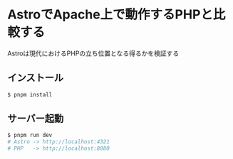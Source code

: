 # AstroでApache上で動作するPHPと比較する
Astroは現代におけるPHPの立ち位置となる得るかを検証する

## インストール
```bash
$ pnpm install
```

## サーバー起動
```bash
$ pnpm run dev
# Astro -> http://localhost:4321
# PHP   -> http://localhost:8080
```
